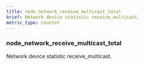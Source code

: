```yaml
---
title: node_network_receive_multicast_total
brief: Network device statistic receive_multicast.
metric_type: counter
---
```

### node_network_receive_multicast_total

Network device statistic receive_multicast.